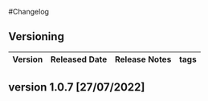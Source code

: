 #Changelog

## Versioning

| Version | Released Date | Release Notes | tags |
| ------- | ------------- | ------------- | ---- |
## version 1.0.7 [27/07/2022]
    

